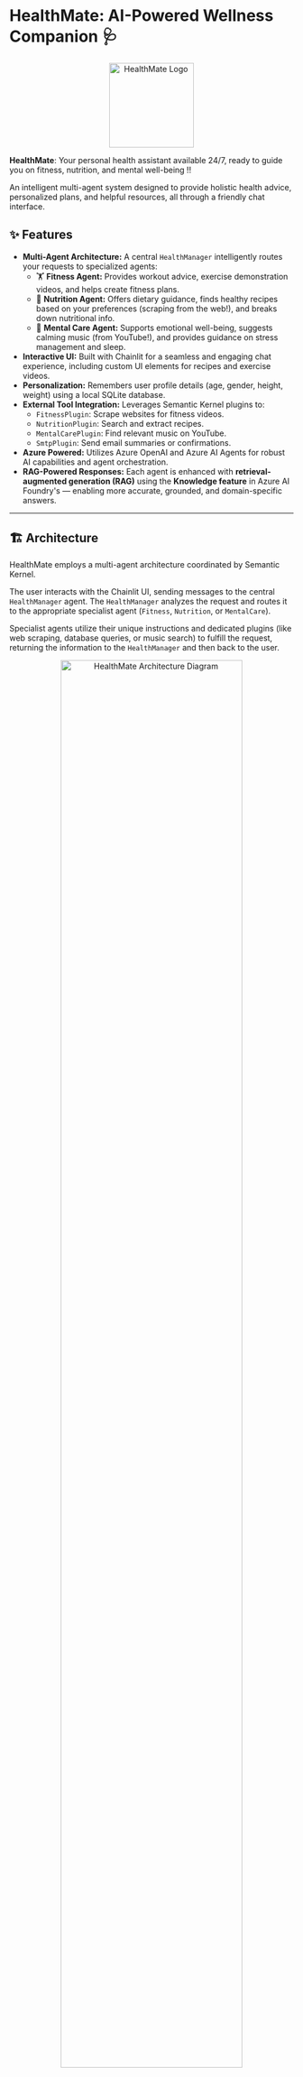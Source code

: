 # HealthMate: AI-Powered Wellness Companion 🩺
<!-- 🚀 -->

<p align="center">
  <img src="./public/white_background.png" alt="HealthMate Logo" width="150"/>
</p>

**HealthMate**: Your personal health assistant available 24/7, ready to guide you on fitness, nutrition, and mental well-being !!

An intelligent multi-agent system designed to provide holistic health advice, personalized plans, and helpful resources, all through a friendly chat interface.
<!-- 
Whether you're looking to get fit, eat healthier, or manage stress, HealthMate acts as your knowledgeable guide, orchestrating specialized AI agents to deliver the best possible support. -->

## ✨ Features

* **Multi-Agent Architecture:** 
    A central `HealthManager` intelligently routes your requests to specialized agents:
    * 🏋️ **Fitness Agent:** Provides workout advice, exercise demonstration videos, and helps create fitness plans.
    * 🍎 **Nutrition Agent:** Offers dietary guidance, finds healthy recipes based on your preferences (scraping from the web!), and breaks down nutritional info.
    * 🧠 **Mental Care Agent:** Supports emotional well-being, suggests calming music (from YouTube!), and provides guidance on stress management and sleep.
* **Interactive UI:** 
    Built with Chainlit for a seamless and engaging chat experience, including custom UI elements for recipes and exercise videos.
* **Personalization:** 
    Remembers user profile details (age, gender, height, weight) using a local SQLite database.
* **External Tool Integration:** 
    Leverages Semantic Kernel plugins to:
    * `FitnessPlugin`: Scrape websites for fitness videos.
    * `NutritionPlugin`: Search and extract recipes.
    * `MentalCarePlugin`: Find relevant music on YouTube.
    * `SmtpPlugin`: Send email summaries or confirmations.
    <!-- using Playwright)
    using Playwright)
    using Pytube)
    using Gmail) -->
    <!-- * *(Optional: Add ICS Calendar generation if implemented)* -->
* **Azure Powered:** 
    Utilizes Azure OpenAI and Azure AI Agents for robust AI capabilities and agent orchestration.
* **RAG-Powered Responses:** 
    Each agent is enhanced with **retrieval-augmented generation (RAG)** using the **Knowledge feature** in Azure AI Foundry's — enabling more accurate, grounded, and domain-specific answers.


---

## 🏗️ Architecture

HealthMate employs a multi-agent architecture coordinated by Semantic Kernel. 

The user interacts with the Chainlit UI, sending messages to the central `HealthManager` agent. The `HealthManager` analyzes the request and routes it to the appropriate specialist agent (`Fitness`, `Nutrition`, or `MentalCare`). 

Specialist agents utilize their unique instructions and dedicated plugins (like web scraping, database queries, or music search) to fulfill the request, returning the information to the `HealthManager` and then back to the user.


<p align="center">
  <img src="./architecture.jpg" alt="HealthMate Architecture Diagram" width="80%"/>
  <br/><em>Figure 1: HealthMate System Architecture</em>
</p>

<p align="center">
  <img src="./public/architecture-2.png" alt="HealthMate Architecture Diagram" width="80%"/>
  <br/><em>Figure 2: HealthMate System Architecture</em>
</p>

[Find more architecture info on project deepwiki](https://deepwiki.com/realzjc/HealthMate)

**Core Components:**

* **Chainlit:** Provides the frontend chat interface and manages user sessions.
* **Semantic Kernel:** Orchestrates the overall workflow, manages plugins, and interacts with AI models.
* **Azure AI Agents:** Hosts the specialized agents (Fitness, Nutrition, MentalCare) defined with specific instructions and tools (plugins). Uses GPT-4o-mini.
* **Azure OpenAI Service:** Provides the underlying LLMs
* **Plugins:** Modular components (`.py` files in `/plugins`) that give agents specific skills (web scraping, database access, API calls, etc.).


## 🚀 Getting Started

### Tech Stack

![Python](https://img.shields.io/badge/Python-3.11+-blue?style=for-the-badge&logo=python&logoColor=white)
![Semantic Kernel](https://img.shields.io/badge/Semantic%20Kernel-Microsoft-orange?style=for-the-badge)
![Azure](https://img.shields.io/badge/Azure-OpenAI%20%26%20AI%20Agents-blue?style=for-the-badge&logo=microsoftazure&logoColor=white)
![Chainlit](https://img.shields.io/badge/Chainlit-UI-green?style=for-the-badge)
![Playwright](https://img.shields.io/badge/Playwright-Web%20Scraping-darkgreen?style=for-the-badge&logo=playwright)
![SQLite](https://img.shields.io/badge/SQLite-Database-blue?style=for-the-badge&logo=sqlite&logoColor=white)
![Pytube](https://img.shields.io/badge/Pytube-YouTube-red?style=for-the-badge&logo=youtube)
![dotenv](https://img.shields.io/badge/dotenv-Config-yellow?style=for-the-badge)

### Prerequisites

* **Python:** Version 3.10+ recommended.
* **Git:** To clone the repository.
* **Azure Account & Services:**
    * An active Azure subscription.
    * An Azure OpenAI resource with eg. **GPT-4o-mini** deployed (for the `HealthManager`).
    * An Azure AI Studio/Foundry project with three **Azure AI Agents** created using the eg. **GPT-4o** model (Fitness, Nutrition, MentalCare). 

    Set agent prompts in `agents/*.py` files. Note the `Agent ID` for each. For each agent, upload the corresponding PDF from the `knowledge/` folder into the **Knowledge** section of Azure AI Studio to enable RAG-based responses:

| Agent            | Knowledge PDF File                                      | Description                                |
|------------------|---------------------------------------------------------|--------------------------------------------|
| FitnessAgent     | ACE-Personal-Trainer-Manual-PDFDrive-.pdf              | Exercise science and workout planning      |
| NutritionAgent   | Dietary_Guidelines_for_Americans_2020-2025.pdf         | Official dietary guidance and nutrition    |
| MentalCareAgent  | therapists_guide_to_brief_cbtmanual.pdf                | Cognitive behavioral therapy and mental care |

### Installation & Setup

1.  **Clone the Repository:**
    ```bash
    git clone <your-repository-url>
    cd <repository-directory>
    ```

2.  **Create a Virtual Environment:** (Recommended)
    ```bash
    python -m venv .venv
    source .venv/bin/activate  # Linux/macOS
    # .venv\Scripts\activate  # Windows
    ```

3.  **Install Dependencies:**
    ```bash
    pip install -r requirements.txt
    ```

4.  **Install Playwright Browsers:** (Needed for Nutrition & Fitness plugins)
    ```bash
    playwright install --with-deps
    ```

5.  **Configure Environment Variables:**
    * Create a `.env` file in the project root directory.
    * Add the following variables, replacing placeholder values with your actual credentials:

        ```dotenv
        AZURE_OPENAI_DEPLOYMENT_NAME="gpt-4o-mini" # Or your deployment name
        AZURE_OPENAI_API_KEY="your_aoai_api_key"
        AZURE_OPENAI_ENDPOINT="https://your_aoai_[endpoint.openai.azure.com/](https://endpoint.openai.azure.com/)"
        AZURE_OPENAI_API_VERSION="2024-05-01-preview" # Or your API version
        AZURE_AI_AGENT_PROJECT_CONNECTION_STRING="your_connection_string"
        FITNESS_ASSISTANT="your_fitness_agent_id"
        NUTRITION_ASSISTANT="your_nutrition_agent_id"
        MENTAL_CARE_ASSISTANT="your_mentalcare_agent_id"
        SENDER_EMAIL="your_gmail_address@gmail.com"
        APP_PASSWORD="your_16_character_gmail_app_password"
        CHAINLIT_AUTH_SECRET="your_generated_chainlit_secret" 
        # Generate using: chainlit create-secret

        AZURE_AI_AGENT_ENDPOINT="your_azure_ai_project_string"
        AZURE_AI_AGENT_MODEL_DEPLOYMENT_NAME="your_model_version"
        AZURE_AI_AGENT_API_VERSION="your_api_version"  
        ```

### Running the Application

1.  **Start Chainlit:**
    ```bash
    chainlit run app.py -w
    ```
    *(The `-w` flag enables auto-reloading during development)*

2.  **Access HealthMate:**
    * Open your browser and navigate to `http://localhost:8000` (or the port specified by Chainlit).
    * Log in using the simple credentials defined in `app.py` (default: `admin`/`123`) if prompted.

3.  **Start Chatting!** Use the starter prompts or ask your own health-related questions.

## ☁️ Deployment

Refer the below link to test the application:
<!-- 
Project Link: https://HealthMate-ebb2fue5ewbegcgv.eastus2-01.azurewebsites.net -->

<!-- ## 💡 Future Improvements

* **Persistent & Scalable Storage:** Replace SQLite with a cloud database (e.g., Azure SQL, Cosmos DB) for user profiles.
* **Enhanced Personalization:** Track progress, preferences, and provide proactive recommendations.
* **Wearable Integration:** Connect with fitness trackers or health APIs.
* **Calendar Integration:** Implement direct calendar event creation (using `.ics` generation or potentially MS Graph/Google Calendar API).
* **More Modalities:** Explore image analysis (e.g., food logging) or voice input. -->

<!-- ## 🙏 Acknowledgements

* The [Semantic Kernel](https://github.com/microsoft/semantic-kernel) team for the powerful orchestration framework.
* The [Chainlit](https://chainlit.io/) team for the awesome chat UI library.
* Azure AI and OpenAI for the cutting-edge AI models. -->

<!-- ## Team
- **Yushuhong Lin** ([ylin766](https://github.com/ylin766))
- **Akhil Deshneni** ([deshneni-akhil](https://github.com/deshneni-akhil)) -->
